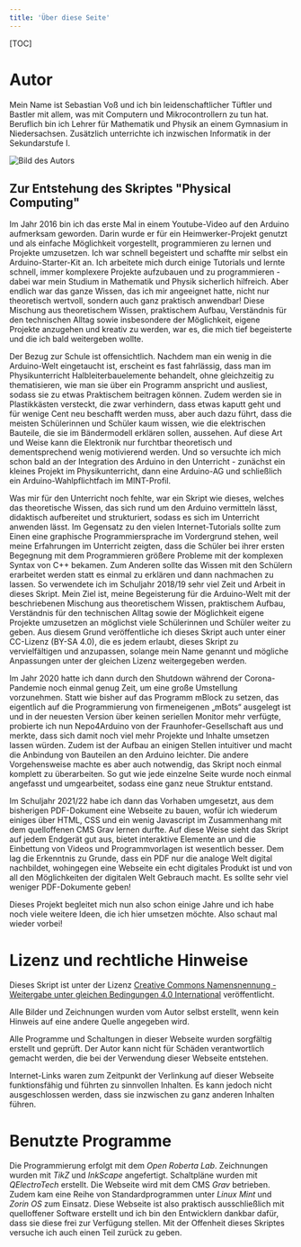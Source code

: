 ```yaml
---
title: 'Über diese Seite'
---
```


[TOC]

<h1 id="autor">Autor</h1>

Mein Name ist Sebastian Voß und ich bin leidenschaftlicher Tüftler und Bastler mit allem, was mit Computern und Mikrocontrollern zu tun hat. Beruflich bin ich Lehrer für Mathematik und Physik an einem Gymnasium in Niedersachsen. Zusätzlich unterrichte ich inzwischen Informatik in der Sekundarstufe I.

![Bild des Autors](sebastian.png?resize=400)

## Zur Entstehung des Skriptes "Physical Computing"

Im Jahr 2016 bin ich das erste Mal in einem Youtube-Video auf den Arduino aufmerksam geworden. Darin wurde er für ein Heimwerker-Projekt genutzt und als einfache Möglichkeit vorgestellt, programmieren zu lernen und Projekte umzusetzen. Ich war schnell begeistert und schaffte mir selbst ein Arduino-Starter-Kit an. Ich arbeitete mich durch einige Tutorials und lernte schnell, immer komplexere Projekte aufzubauen und zu programmieren - dabei war mein Studium in Mathematik und Physik sicherlich hilfreich. Aber endlich war das ganze Wissen, das ich mir angeeignet hatte, nicht nur theoretisch wertvoll, sondern auch ganz praktisch anwendbar! Diese Mischung aus theoretischem Wissen, praktischem Aufbau, Verständnis für den technischen Alltag sowie insbesondere der Möglichkeit, eigene Projekte anzugehen und kreativ zu werden, war es, die mich tief begeisterte und die ich bald weitergeben wollte.

Der Bezug zur Schule ist offensichtlich. Nachdem man ein wenig in die Arduino-Welt eingetaucht ist, erscheint es fast fahrlässig, dass man im Physikunterricht Halbleiterbauelemente behandelt, ohne gleichzeitig zu thematisieren, wie man sie über ein Programm anspricht und ausliest, sodass sie zu etwas Praktischem beitragen können. Zudem werden sie in Plastikkästen versteckt, die zwar verhindern, dass etwas kaputt geht und für wenige Cent neu beschafft werden muss, aber auch dazu führt, dass die meisten Schülerinnen und Schüler kaum wissen, wie die elektrischen Bauteile, die sie im Bändermodell erklären sollen, aussehen. Auf diese Art und Weise kann die Elektronik nur furchtbar theoretisch und dementsprechend wenig motivierend werden. Und so versuchte ich mich schon bald an der Integration des Arduino in den Unterricht - zunächst ein kleines Projekt im Physikunterricht, dann eine Arduino-AG und schließlich ein Arduino-Wahlpflichtfach im MINT-Profil.

Was mir für den Unterricht noch fehlte, war ein Skript wie dieses, welches das theoretische Wissen, das sich rund um den Arduino vermitteln lässt, didaktisch aufbereitet und strukturiert, sodass es sich im Unterricht anwenden lässt. Im Gegensatz zu den vielen Internet-Tutorials sollte zum Einen eine graphische Programmiersprache im Vordergrund stehen, weil meine Erfahrungen im Unterricht zeigten, dass die Schüler bei ihrer ersten Begegnung mit dem Programmieren größere Probleme mit der komplexen Syntax von C++ bekamen. Zum Anderen sollte das Wissen mit den Schülern erarbeitet werden statt es einmal zu erklären und dann nachmachen zu lassen. So verwendete ich im Schuljahr 2018/19 sehr viel Zeit und Arbeit in dieses Skript. Mein Ziel ist, meine Begeisterung für die Arduino-Welt mit der beschriebenen Mischung aus theoretischem Wissen, praktischem Aufbau, Verständnis für den technischen Alltag sowie der Möglichkeit eigene Projekte umzusetzen an möglichst viele Schülerinnen und Schüler weiter zu geben. Aus diesem Grund veröffentliche ich dieses Skript auch unter einer CC-Lizenz (BY-SA 4.0), die es jedem erlaubt, dieses Skript zu vervielfältigen und anzupassen, solange mein Name genannt und mögliche Anpassungen unter der gleichen Lizenz weitergegeben werden.

Im Jahr 2020 hatte ich dann durch den Shutdown während der Corona-Pandemie noch einmal genug Zeit, um eine große Umstellung vorzunehmen. Statt wie bisher auf das Programm mBlock zu setzen, das eigentlich auf die Programmierung von firmeneigenen „mBots“ ausgelegt ist und in der neuesten Version über keinen seriellen Monitor mehr verfügte, probierte ich nun Nepo4Arduino von der Fraunhofer-Gesellschaft aus und merkte, dass sich damit noch viel mehr Projekte und Inhalte umsetzen lassen würden. Zudem ist der Aufbau an einigen Stellen intuitiver und macht die Anbindung von Bauteilen an den Arduino leichter. Die andere Vorgehensweise machte es aber auch notwendig, das Skript noch einmal komplett zu überarbeiten. So gut wie jede einzelne Seite wurde noch einmal angefasst und umgearbeitet, sodass eine ganz neue Struktur entstand.

Im Schuljahr 2021/22 habe ich dann das Vorhaben umgesetzt, aus dem bisherigen PDF-Dokument eine Webseite zu bauen, wofür ich wiederum einiges über HTML, CSS und ein wenig Javascript im Zusammenhang mit dem quelloffenen CMS Grav lernen durfte. Auf diese Weise sieht das Skript auf jedem Endgerät gut aus, bietet interaktive Elemente an und die Einbettung von Videos und Programmvorlagen ist wesentlich besser. Dem lag die Erkenntnis zu Grunde, dass ein PDF nur die analoge Welt digital nachbildet, wohingegen eine Webseite ein echt digitales Produkt ist und von all den Möglichkeiten der digitalen Welt Gebrauch macht. Es sollte sehr viel weniger PDF-Dokumente geben!

Dieses Projekt begleitet mich nun also schon einige Jahre und ich habe noch viele weitere Ideen, die ich hier umsetzen möchte. Also schaut mal wieder vorbei!

<h1 id="lizenz">Lizenz und rechtliche Hinweise</h1>

Dieses Skript ist unter der Lizenz [Creative Commons Namensnennung - Weitergabe unter gleichen Bedingungen 4.0 International](https://creativecommons.org/licenses/by-sa/4.0/) veröffentlicht.

Alle Bilder und Zeichnungen wurden vom Autor selbst erstellt, wenn kein Hinweis auf eine andere Quelle angegeben wird.

Alle Programme und Schaltungen in dieser Webseite wurden sorgfältig erstellt und geprüft. Der Autor kann nicht für Schäden verantwortlich gemacht werden, die bei der Verwendung dieser Webseite entstehen.

Internet-Links waren zum Zeitpunkt der Verlinkung auf dieser Webseite funktionsfähig und führten zu sinnvollen Inhalten. Es kann jedoch nicht ausgeschlossen werden, dass sie inzwischen zu ganz anderen Inhalten führen.

# Benutzte Programme

Die Programmierung erfolgt mit dem *Open Roberta Lab*. Zeichnungen wurden mit *TikZ* und *InkScape* angefertigt. Schaltpläne wurden mit *QElectroTech* erstellt. Die Webseite wird mit dem CMS *Grav* betrieben. Zudem kam eine Reihe von Standardprogrammen unter *Linux Mint* und *Zorin OS* zum Einsatz. Diese Webseite ist also praktisch ausschließlich mit quelloffener Software erstellt und ich bin den Entwicklern dankbar dafür, dass sie diese frei zur Verfügung stellen. Mit der Offenheit dieses Skriptes versuche ich auch einen Teil zurück zu geben.



